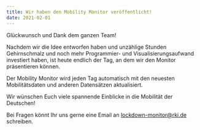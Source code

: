 ```yaml
---
title: Wir haben den Mobility Monitor veröffentlicht!
date: 2021-02-01
---
```


Glückwunsch und Dank dem ganzen Team!

<!--more-->

Nachdem wir die Idee entworfen haben und unzählige Stunden Gehirnschmalz und noch mehr
Programmier- und Visualisierungsaufwand investiert haben, ist heute endlich der Tag, an dem wir den Monitor präsentieren können.

Der Mobility Monitor wird jeden Tag automatisch mit den neuesten Mobilitätsdaten und anderen Datensätzen aktualisiert.

Wir wünschen Euch viele spannende Einblicke in die Mobilität der Deutschen!

Bei Fragen könnt Ihr uns gerne eine Email an lockdown-monitor@rki.de schreiben.
